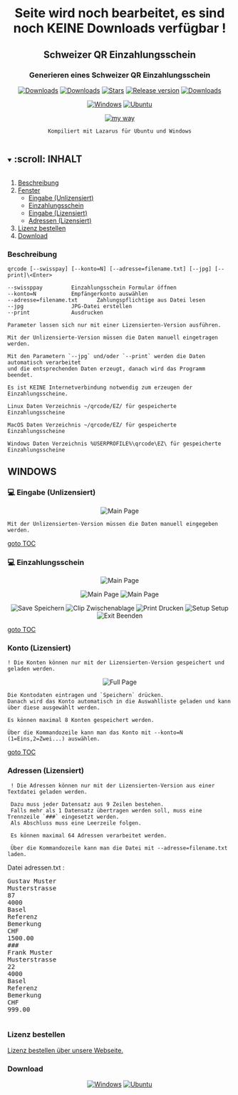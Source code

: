 <div align="center">

# Seite wird noch bearbeitet, es sind noch KEINE Downloads verfügbar !

## Schweizer QR Einzahlungsschein

### Generieren eines Schweizer QR Einzahlungsschein

[![Downloads](https://img.shields.io/github/last-commit/unattended-ch/einzahlungsschein?style=for-the-badge&color=green)](https://github.com/unattended-ch/einzahlungsschein/releases/latest)
[![Downloads](https://img.shields.io/github/license/unattended-ch/einzahlungsschein?style=for-the-badge&color=darkgreen)](https://github.com/unattended-ch/einzahlungsschein/releases/latest)
[![Stars](https://img.shields.io/github/stars/unattended-ch/einzahlungsschein?style=for-the-badge&color=orange)](https://github.com/unattended-ch/einzahlungsschein/stargazers)
[![Release version](https://img.shields.io/github/v/release/unattended-ch/einzahlungsschein?label=&style=for-the-badge)](https://github.com/unattended-ch/einzahlungsschein/releases/latest)
[![Downloads](https://img.shields.io/github/downloads/unattended-ch/einzahlungsschein/total?style=for-the-badge&color=blue)](https://github.com/unattended-ch/einzahlungsschein/releases/latest)

[![Windows](https://img.shields.io/badge/-Windows_x64-blue.svg?style=for-the-badge&logo=windows)](https://github.com/unattended-ch/einzahlungsschein/releases/latest/download/qrcode_1.0.0.0-win64.exe)
[![Ubuntu](https://img.shields.io/badge/-Ubuntu_x64-brightgreen.svg?style=for-the-badge&logo=linux)](https://github.com/unattended-ch/einzahlungsschein/releases/latest/download/qrcode_1.0.0.0-amd64.deb)

[![my way](https://img.shields.io/badge/-vide_alios_et_bene_quod_opus_est_cogitare-navy.svg?style=for-the-badge)](https://www.google.ch/search?q=%22vide+alios+et+bene+quod+opus+est+cogitare%22+translate)


    Kompiliert mit Lazarus für Ubuntu und Windows


</div>

<a name="toc"></a>
<!-- TABLE OF CONTENTS -->
<details open="open">
  <summary><h2 style="display: inline-block">:scroll: INHALT</h2></summary>
  <ol>
    <li><a href="#descriptions">Beschreibung</a></li>
    <li><a href="#windows">Fenster</a>
      <ul>
      <li><a href="#mainwindow">Eingabe (Unlizensiert)</a></li>
      <li><a href="#paywindow">Einzahlungsschein</a></li>
      <li><a href="#konten">Eingabe (Lizensiert)</a></li>
      <li><a href="#adresses">Adressen (Lizensiert)</a></li>
      </ul>
    </li>
    <li><a href="#license">Lizenz bestellen</a></li>
    <li><a href="#downloads">Download</a></li>
  </ol>
</details>

<a name="description"></a>
### Beschreibung

    qrcode [--swisspay] [--konto=N] [--adresse=filename.txt] [--jpg] [--print]\<Enter>

    --swissppay			Einzahlungsschein Formular öffnen
    --konto=N			Empfängerkonto auswählen
    --adresse=filename.txt		Zahlungspflichtige aus Datei lesen
    --jpg				JPG-Datei erstellen
    --print				Ausdrucken

    Parameter lassen sich nur mit einer Lizensierten-Version ausführen.

    Mit der Unlizensierte-Version müssen die Daten manuell eingetragen werden.

    Mit den Parametern `--jpg` und/oder `--print` werden die Daten automatisch verarbeitet
    und die entsprechenden Daten erzeugt, danach wird das Programm beendet.

    Es ist KEINE Internetverbindung notwendig zum erzeugen der Einzahlungsscheine.

    Linux Daten Verzeichnis ~/qrcode/EZ/ für gespeicherte Einzahlungsscheine

    MacOS Daten Verzeichnis ~/qrcode/EZ/ für gespeicherte Einzahlungsscheine

    Windows Daten Verzeichnis %USERPROFILE%\qrcode\EZ\ für gespeicherte Einzahlungsscheine

<a name="windows"></a>
## WINDOWS
<a name="mainwindow"></a>
### :computer: Eingabe (Unlizensiert)
<div align="center">

![Main Page](/res/main-window.png)

</div>

    Mit der Unlizensierten-Version müssen die Daten manuell eingegeben werden.

   [goto TOC](#toc)


### :computer: Einzahlungsschein
<div align="center">

![Main Page](/res/pay-window.png)

![Main Page](/res/pay1-window.png)
![Main Page](/res/pay2-window.png)

![Save](/res/save.ico) Speichern 
![Clip](/res/clip.png) Zwischenablage 
![Print](/res/printer.png) Drucken 
![Setup](/res/print-setup.png) Setup 
![Exit](/res/exit1.bmp) Beenden

</div>

   [goto TOC](#toc)

<a name="konten"></a>
### Konto (Lizensiert)

    ! Die Konten können nur mit der Lizensierten-Version gespeichert und geladen werden.

<div align="center">

![Full Page](/res/full-window.png)

</div>

    Die Kontodaten eintragen und `Speichern` drücken.
    Danach wird das Konto automatisch in die Auswahlliste geladen und kann über diese ausgewählt werden.

    Es können maximal 8 Konten gespeichert werden.

    Über die Kommandozeile kann man das Konto mit --konto=N (1=Eins,2=Zwei...) auswählen.

   [goto TOC](#toc)

<a name="adresses"></a>
### Adressen (Lizensiert)

     ! Die Adressen können nur mit der Lizensierten-Version aus einer Textdatei geladen werden.

     Dazu muss jeder Datensatz aus 9 Zeilen bestehen.
     Falls mehr als 1 Datensatz übertragen werden soll, muss eine Trennzeile `###` eingesetzt werden.
     Als Abschluss muss eine Leerzeile folgen.

     Es können maximal 64 Adressen verarbeitet werden.

     Über die Kommandozeile kann man die Datei mit --adresse=filename.txt laden.

 Datei adressen.txt :

<pre>
Gustav Muster
Musterstrasse
87
4000
Basel
Referenz
Bemerkung
CHF
1500.00
###
Frank Muster
Musterstrasse
22
4000
Basel
Referenz
Bemerkung
CHF
999.00

</pre>

<a name="license"></a>
### Lizenz bestellen

[Lizenz bestellen über unsere Webseite.](https://unattended.ch/?page_id=1935)

<a name="downloads"></a>
### Download
<div align="center">

[![Windows](https://img.shields.io/badge/-Windows_x64-blue.svg?style=for-the-badge&logo=windows)](https://github.com/unattended-ch/einzahlungsschein/releases/latest/download/qrcode_1.0.0.0-win64.exe)
[![Ubuntu](https://img.shields.io/badge/-Ubuntu_x64-brightgreen.svg?style=for-the-badge&logo=linux)](https://github.com/unattended-ch/einzahlungsschein/releases/latest/download/qrcode_1.0.0.0-amd64.deb)

</div>
